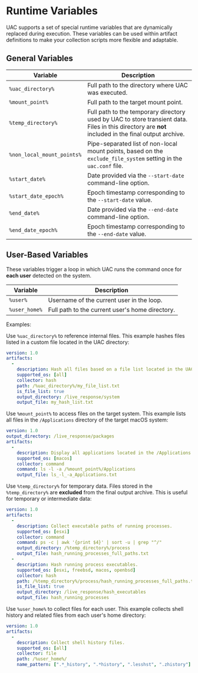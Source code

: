 
# Runtime Variables

UAC supports a set of special runtime variables that are dynamically replaced during execution. These variables can be used within artifact definitions to make your collection scripts more flexible and adaptable.

## General Variables

| Variable               | Description |
|------------------------|-------------|
| `%uac_directory%`      | Full path to the directory where UAC was executed. |
| `%mount_point%`        | Full path to the target mount point. |
| `%temp_directory%`     | Full path to the temporary directory used by UAC to store transient data. Files in this directory are **not** included in the final output archive. |
| `%non_local_mount_points%` | Pipe-separated list of non-local mount points, based on the `exclude_file_system` setting in the `uac.conf` file. |
| `%start_date%`         | Date provided via the `--start-date` command-line option. |
| `%start_date_epoch%`   | Epoch timestamp corresponding to the `--start-date` value. |
| `%end_date%`           | Date provided via the `--end-date` command-line option. |
| `%end_date_epoch%`     | Epoch timestamp corresponding to the `--end-date` value. |

## User-Based Variables

These variables trigger a loop in which UAC runs the command once for **each user** detected on the system.

| Variable       | Description |
|----------------|-------------|
| `%user%`       | Username of the current user in the loop. |
| `%user_home%`  | Full path to the current user's home directory. |

Examples:

Use `%uac_directory%` to reference internal files. This example hashes files listed in a custom file located in the UAC directory:

```yaml
version: 1.0
artifacts:
  -
    description: Hash all files based on a file list located in the UAC directory.
    supported_os: [all]
    collector: hash
    path: /%uac_directory%/my_file_list.txt
    is_file_list: true
    output_directory: /live_response/system
    output_file: my_hash_list.txt
```

Use `%mount_point%` to access files on the target system. This example lists all files in the `/Applications` directory of the target macOS system:

```yaml
version: 1.0
output_directory: /live_response/packages
artifacts:
  -
    description: Display all applications located in the /Applications directory.
    supported_os: [macos]
    collector: command
    command: ls -l -a /%mount_point%/Applications
    output_file: ls_-l_-a_Applications.txt
```

Use `%temp_directory%` for temporary data. Files stored in the `%temp_directory%` are **excluded** from the final output archive. This is useful for temporary or intermediate data:

```yaml
version: 1.0
artifacts:
  -
    description: Collect executable paths of running processes.
    supported_os: [esxi]
    collector: command
    command: ps -c | awk '{print $4}' | sort -u | grep "^/"
    output_directory: /%temp_directory%/process
    output_file: hash_running_processes_full_paths.txt
  -
    description: Hash running process executables.
    supported_os: [esxi, freebsd, macos, openbsd]
    collector: hash
    path: /%temp_directory%/process/hash_running_processes_full_paths.txt
    is_file_list: true
    output_directory: /live_response/hash_executables
    output_file: hash_running_processes
```

Use `%user_home%` to collect files for each user. This example collects shell history and related files from each user's home directory:

```yaml
version: 1.0
artifacts:
  -
    description: Collect shell history files.
    supported_os: [all]
    collector: file
    path: /%user_home%/
    name_pattern: [".*_history", ".*history", ".lesshst", ".zhistory"]
```
